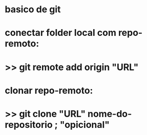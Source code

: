 # basico de git
#
# conectar folder local com repo-remoto:
# >> git remote add origin "URL"
#
# clonar repo-remoto:
# >> git clone "URL" nome-do-repositorio ; "opicional"
